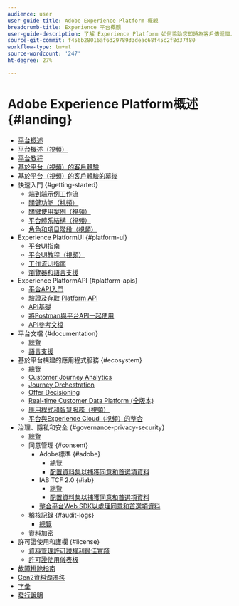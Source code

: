 ```yaml
---
audience: user
user-guide-title: Adobe Experience Platform 概觀
breadcrumb-title: Experience 平台概觀
user-guide-description: 了解 Experience Platform 如何協助您即時為客戶傳遞個人化體驗。
source-git-commit: f456b28016af6d2978933deac68f45c2f8d37f80
workflow-type: tm+mt
source-wordcount: '247'
ht-degree: 27%

---
```



# Adobe Experience Platform概述 {#landing}

* [平台概述](home.md)
* [平台概述（視頻）](video/platform-overview.md)
* [平台教程](https://experienceleague.adobe.com/docs/platform-learn/tutorials/overview.html)
* [基於平台（視頻）的客戶體驗](video/customer-experience.md)
* [基於平台（視頻）的客戶體驗的幕後](video/customer-experience-bts.md)
* 快速入門 {#getting-started}
   * [端到端示例工作流](end-to-end-tutorial.md)
   * [關鍵功能（視頻）](video/key-capabilities.md)
   * [關鍵使用案例（視頻）](video/platform-use-cases.md)
   * [平台體系結構（視頻）](video/platform-architecture.md)
   * [角色和項目階段（視頻）](video/roles-project-phases.md)
* Experience PlatformUI {#platform-ui}
   * [平台UI指南](ui-guide.md)
   * [平台UI教程（視頻）](video/platform-ui.md)
   * [工作流UI指南](workflows.md)
   * [瀏覽器和語言支援](browser-language-support.md)
* Experience PlatformAPI {#platform-apis}
   * [平台API入門](api-guide.md)
   * [驗證及存取 Platform API](api-authentication.md)
   * [API基礎](api-fundamentals.md)
   * [將Postman與平台API一起使用](postman.md)
   * [API參考文檔](https://www.adobe.com/go/platform-api-reference-en)
* 平台文檔 {#documentation}
   * [總覽](documentation/overview.md)
   * [語言支援](documentation/language-support.md)
* 基於平台構建的應用程式服務 {#ecosystem}
   * [總覽](application-services.md)
   * [Customer Journey Analytics](https://experienceleague.adobe.com/docs/customer-journey-analytics.html)
   * [Journey Orchestration](https://experienceleague.adobe.com/docs/journey-orchestration.html)
   * [Offer Decisioning](https://experienceleague.adobe.com/docs/offer-decisioning.html)
   * [Real-time Customer Data Platform (全版本)](https://experienceleague.adobe.com/docs/real-time-customer-data-platform.html)
   * [應用程式和智慧服務（視頻）](video/application-intelligent-services.md)
   * [平台與Experience Cloud（視頻）的整合](video/experience-cloud-integrations.md)
* 治理、隱私和安全 {#governance-privacy-security}
   * [總覽](./governance-privacy-security/overview.md)
   * 同意管理 {#consent}
      * Adobe標準 {#adobe}
         * [總覽](./governance-privacy-security/consent/adobe/overview.md)
         * [配置資料集以捕獲同意和首選項資料](./governance-privacy-security/consent/adobe/dataset.md)
      * IAB TCF 2.0 {#iab}
         * [總覽](./governance-privacy-security/consent/iab/overview.md)
         * [配置資料集以捕獲同意和首選項資料](./governance-privacy-security/consent/iab/dataset.md)
      * [整合平台Web SDK以處理同意和首選項資料](./governance-privacy-security/consent/sdk.md)
   * 稽核記錄 {#audit-logs}
      * [總覽](./governance-privacy-security/audit-logs/overview.md)
   * [資料加密](./governance-privacy-security/encryption.md)
* 許可證使用和護欄 {#license}
   * [資料管理許可證權利最佳實踐](./license-usage-and-guardrails/data-management-best-practices.md)
   * [許可證使用儀表板](./license-usage-and-guardrails/license-usage-dashboard.md)
* [故障排除指南](troubleshooting.md)
* [Gen2資料湖遷移](adls2-gen2-migration.md)
* [字彙](glossary.md)
* [發行說明](https://www.adobe.com/go/platform-release-notes-en)
